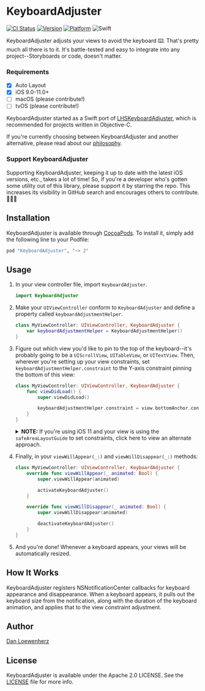 # KeyboardAdjuster

[![CI Status](http://img.shields.io/travis/lionheart/KeyboardAdjuster.svg?style=flat)](https://travis-ci.org/lionheart/KeyboardAdjuster)
[![Version](https://img.shields.io/cocoapods/v/KeyboardAdjuster.svg?style=flat)](http://cocoapods.org/pods/KeyboardAdjuster)
[![Platform](https://img.shields.io/cocoapods/p/KeyboardAdjuster.svg?style=flat)](http://cocoapods.org/pods/KeyboardAdjuster)
![Swift](http://img.shields.io/badge/swift-4-blue.svg?style=flat)

KeyboardAdjuster adjusts your views to avoid the keyboard ⌨️. That's pretty much all there is to it. It's battle-tested and easy to integrate into any project--Storyboards or code, doesn't matter.

### Requirements

* [x] Auto Layout
* [x] iOS 9.0-11.0+
* [ ] macOS (please contribute!)
* [ ] tvOS (please contribute!)

KeyboardAdjuster started as a Swift port of [LHSKeyboardAdjuster](https://github.com/lionheart/LHSKeyboardAdjusting), which is recommended for projects written in Objective-C.

If you're currently choosing between KeyboardAdjuster and another alternative, please read about our [philosophy](https://gist.github.com/dlo/86208878ff976261fa16).

### Support KeyboardAdjuster

Supporting KeyboardAdjuster, keeping it up to date with the latest iOS versions, etc., takes a lot of time! So, if you're a developer who's gotten some utility out of this library, please support it by starring the repo. This increases its visibility in GitHub search and encourages others to contribute. 🙏🏻🍻

## Installation

KeyboardAdjuster is available through [CocoaPods](http://cocoapods.org). To install it, simply add the following line to your Podfile:

```ruby
pod "KeyboardAdjuster", "~> 2"
```

## Usage

1. In your view controller file, import `KeyboardAdjuster`.

   ```swift
   import KeyboardAdjuster
   ```

2. Make your `UIViewController` conform to `KeyboardAdjuster` and define a property called `keyboardAdjustmentHelper`.

   ```swift
   class MyViewController: UIViewController, KeyboardAdjuster {
       var keyboardAdjustmentHelper = KeyboardAdjustmentHelper()
   }
   ```

2. Figure out which view you'd like to pin to the top of the keyboard--it's probably going to be a `UIScrollView`, `UITableView`, or `UITextView`. Then, wherever you're setting up your view constraints, set `keyboardAdjustmentHelper.constraint` to the Y-axis constraint pinning the bottom of this view:

   ```swift
   class MyViewController: UIViewController, KeyboardAdjuster {
       func viewDidLoad() {
           super.viewDidLoad()

           keyboardAdjustmentHelper.constraint = view.bottomAnchor.constraintEqualToAnchor(scrollView.bottomAnchor)
       }
   }
   ```

   <details>
     <summary><strong>NOTE:</strong> If you're using iOS 11 and your view is using the <code>safeAreaLayoutGuide</code> to set constraints, click here to view an alternate approach.</summary>

     ```swift
     func viewDidLoad() {
         super.viewDidLoad()

         if #available(iOS 11, *) {
             keyboardAdjustmentHelper.constraint = view.safeAreaLayoutGuide.bottomAnchor.constraintEqualToAnchor(scrollView.bottomAnchor)
         } else {
             keyboardAdjustmentHelper.constraint = view.bottomAnchor.constraintEqualToAnchor(scrollView.bottomAnchor)
         }
     }
     ```
   </details>

3. Finally, in your `viewWillAppear(_:)` and `viewWillDisappear(_:)` methods:

   ```swift
   class MyViewController: UIViewController, KeyboardAdjuster {
       override func viewWillAppear(_ animated: Bool) {
           super.viewWillAppear(animated)

           activateKeyboardAdjuster()
       }

       override func viewWillDisappear(_ animated: Bool) {
           super.viewWillDisappear(animated)

           deactivateKeyboardAdjuster()
       }
   }
   ```

4. And you're done! Whenever a keyboard appears, your views will be automatically resized.

## How It Works

KeyboardAdjuster registers NSNotificationCenter callbacks for keyboard appearance and disappearance. When a keyboard appears, it pulls out the keyboard size from the notification, along with the duration of the keyboard animation, and applies that to the view constraint adjustment.

## Author

[Dan Loewenherz](https://github.com/dlo)

## License

KeyboardAdjuster is available under the Apache 2.0 LICENSE. See the [LICENSE](LICENSE) file for more info.
